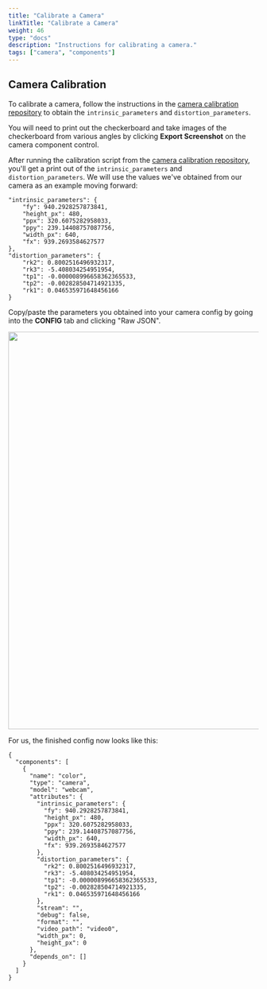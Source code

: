 ```yaml
---
title: "Calibrate a Camera"
linkTitle: "Calibrate a Camera"
weight: 46
type: "docs"
description: "Instructions for calibrating a camera."
tags: ["camera", "components"]
---
```

## Camera Calibration

To calibrate a camera, follow the instructions in the [camera calibration repository](https://github.com/viam-labs/camera-calibration) to obtain the `intrinsic_parameters` and `distortion_parameters`.

You will need to print out the checkerboard and take images of the checkerboard from various angles by clicking **Export Screenshot** on the camera component control.

After running the calibration script from the [camera calibration repository](https://github.com/viam-labs/camera-calibration), you'll get a print out of the `intrinsic_parameters` and `distortion_parameters`. We will use the values we've obtained from our camera as an example moving forward:

```json-viam
"intrinsic_parameters": {
    "fy": 940.2928257873841,
    "height_px": 480,
    "ppx": 320.6075282958033,
    "ppy": 239.14408757087756,
    "width_px": 640,
    "fx": 939.2693584627577
},
"distortion_parameters": {
    "rk2": 0.8002516496932317,
    "rk3": -5.408034254951954,
    "tp1": -0.000008996658362365533,
    "tp2": -0.002828504714921335,
    "rk1": 0.046535971648456166
}
```

Copy/paste the parameters you obtained into your camera config by going into the **CONFIG** tab and clicking "Raw JSON".

<img src="../img/configure-a-camera/04_camera_tutorial_copy_paste.png" width="800px"><br>

For us, the finished config now looks like this:

```json-viam
{
  "components": [
    {
      "name": "color",
      "type": "camera",
      "model": "webcam",
      "attributes": {
        "intrinsic_parameters": {
          "fy": 940.2928257873841,
          "height_px": 480,
          "ppx": 320.6075282958033,
          "ppy": 239.14408757087756,
          "width_px": 640,
          "fx": 939.2693584627577
        },
        "distortion_parameters": {
          "rk2": 0.8002516496932317,
          "rk3": -5.408034254951954,
          "tp1": -0.000008996658362365533,
          "tp2": -0.002828504714921335,
          "rk1": 0.046535971648456166
        },
        "stream": "",
        "debug": false,
        "format": "",
        "video_path": "video0",
        "width_px": 0,
        "height_px": 0
      },
      "depends_on": []
    }
  ]
}
```
